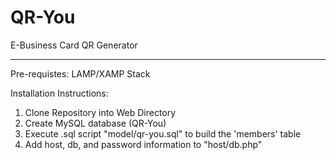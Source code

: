 QR-You
======
E-Business Card QR Generator

----------------------------

Pre-requistes: LAMP/XAMP Stack

Installation Instructions:

1. Clone Repository into Web Directory
2. Create MySQL database (QR-You)
3. Execute .sql script "model/qr-you.sql" to build the 'members' table
4. Add host, db, and password information to "host/db.php"
